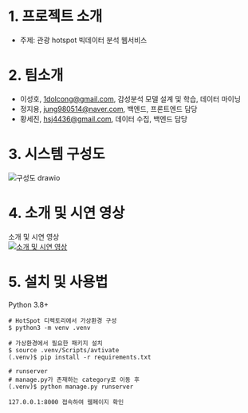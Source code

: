 # 1. 프로젝트 소개
* 주제: 관광 hotspot 빅데이터 분석 웹서비스

# 2. 팀소개
* 이성호, 1dolcong@gmail.com, 감성분석 모델 설계 및 학습, 데이터 마이닝
* 정지용, jung980514@naver.com, 백엔드, 프론트엔드 담당
* 황세진, hsj4436@gmail.com, 데이터 수집, 백엔드 담당

# 3. 시스템 구성도
![구성도 drawio](https://user-images.githubusercontent.com/38585901/195778906-fcf97dd9-a0f1-4838-a374-43a503fc3e62.png)


# 4. 소개 및 시연 영상
소개 및 시연 영상<br>
[![소개 및 시연 영상](https://img.youtube.com/vi/mZ3iC1UK83M/0.jpg)](https://youtu.be/mZ3iC1UK83M)
# 5. 설치 및 사용법
Python 3.8+
```
# HotSpot 디렉토리에서 가상환경 구성
$ python3 -m venv .venv

# 가상환경에서 필요한 패키지 설치
$ source .venv/Scripts/avtivate
(.venv)$ pip install -r requirements.txt

# runserver
# manage.py가 존재하는 category로 이동 후
(.venv)$ python manage.py runserver

127.0.0.1:8000 접속하여 웹페이지 확인
```
